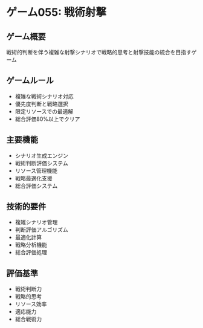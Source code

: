 # ゲーム055: 戦術射撃

## ゲーム概要
戦術的判断を伴う複雑な射撃シナリオで戦略的思考と射撃技能の統合を目指すゲーム

## ゲームルール
- 複雑な戦術シナリオ対応
- 優先度判断と戦略選択
- 限定リソースでの最適解
- 総合評価80%以上でクリア

## 主要機能
- シナリオ生成エンジン
- 戦術判断評価システム
- リソース管理機能
- 戦略最適化支援
- 総合評価システム

## 技術的要件
- 複雑シナリオ管理
- 判断評価アルゴリズム
- 最適化計算
- 戦略分析機能
- 総合評価処理

## 評価基準
- 戦術判断力
- 戦略的思考
- リソース効率
- 適応能力
- 総合戦術力